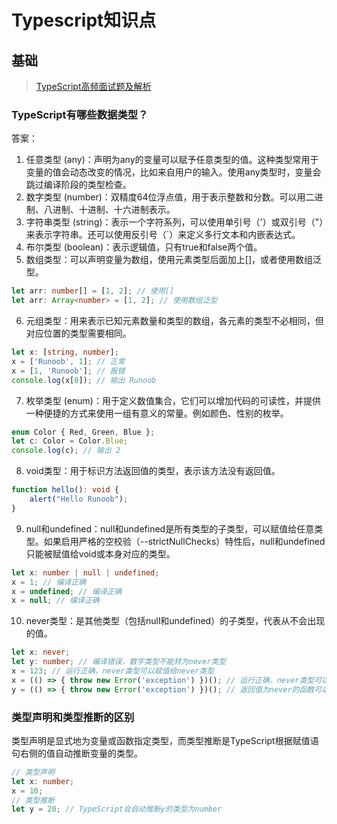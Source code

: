 # Typescript知识点
## 基础
> [TypeScript高频面试题及解析](https://juejin.cn/post/7321542773076082699?searchId=20240424091637FAD9E143BB1F00650878#heading-2)

### TypeScript有哪些数据类型？

答案：

1. 任意类型 (any)：声明为any的变量可以赋予任意类型的值。这种类型常用于变量的值会动态改变的情况，比如来自用户的输入。使用any类型时，变量会跳过编译阶段的类型检查。
2. 数字类型 (number)：双精度64位浮点值，用于表示整数和分数。可以用二进制、八进制、十进制、十六进制表示。
3. 字符串类型 (string)：表示一个字符系列，可以使用单引号（'）或双引号（"）来表示字符串。还可以使用反引号（`）来定义多行文本和内嵌表达式。
4. 布尔类型 (boolean)：表示逻辑值，只有true和false两个值。
5. 数组类型：可以声明变量为数组，使用元素类型后面加上[]，或者使用数组泛型。
```ts
let arr: number[] = [1, 2]; // 使用[]
let arr: Array<number> = [1, 2]; // 使用数组泛型
```
6. 元组类型：用来表示已知元素数量和类型的数组，各元素的类型不必相同，但对应位置的类型需要相同。
```ts
let x: [string, number];
x = ['Runoob', 1]; // 正常
x = [1, 'Runoob']; // 报错
console.log(x[0]); // 输出 Runoob
```
7. 枚举类型 (enum)：用于定义数值集合，它们可以增加代码的可读性，并提供一种便捷的方式来使用一组有意义的常量。例如颜色、性别的枚举。
```ts
enum Color { Red, Green, Blue };
let c: Color = Color.Blue;
console.log(c); // 输出 2
```
8. void类型：用于标识方法返回值的类型，表示该方法没有返回值。
```ts
function hello(): void {
    alert("Hello Runoob");
}
```
9. null和undefined：null和undefined是所有类型的子类型，可以赋值给任意类型。如果启用严格的空校验（--strictNullChecks）特性后，null和undefined只能被赋值给void或本身对应的类型。
```ts
let x: number | null | undefined;
x = 1; // 编译正确
x = undefined; // 编译正确
x = null; // 编译正确
```
10. never类型：是其他类型（包括null和undefined）的子类型，代表从不会出现的值。
```ts
let x: never;
let y: number; // 编译错误，数字类型不能转为never类型
x = 123; // 运行正确，never类型可以赋值给never类型
x = (() => { throw new Error('exception') })(); // 运行正确，never类型可以赋值给数字类型
y = (() => { throw new Error('exception') })(); // 返回值为never的函数可以是抛出异常的
```

### 类型声明和类型推断的区别
 类型声明是显式地为变量或函数指定类型，而类型推断是TypeScript根据赋值语句右侧的值自动推断变量的类型。
```ts
// 类型声明
let x: number;
x = 10;
// 类型推断
let y = 20; // TypeScript会自动推断y的类型为number
```